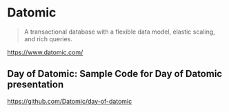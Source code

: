 # Datomic

> A transactional database with a flexible data model, elastic scaling,
> and rich queries.

<https://www.datomic.com/>

## Day of Datomic: Sample Code for Day of Datomic presentation

<https://github.com/Datomic/day-of-datomic>
